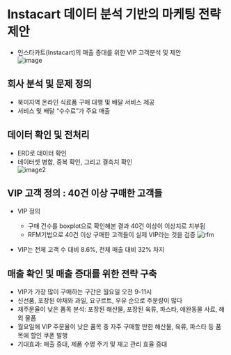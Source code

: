 # Instacart 데이터 분석 기반의 마케팅 전략 제안
- 인스타카트(Instacart)의 매출 증대를 위한 VIP 고객분석 및 제안<br>
  ![image](https://user-images.githubusercontent.com/107394778/231480469-fb4e1d8c-237c-4df2-aae2-07f7374ead26.png)
## 회사 분석 및 문제 정의
- 북미지역 온라인 식료품 구매 대행 및 배달 서비스 제공
- 서비스 및 배달 “수수료”가 주요 매출
## 데이터 확인 및 전처리
- ERD로 데이터 확인
- 데이터셋 병합, 중복 확인, 그리고 결측치 확인<br>
  ![image2](https://user-images.githubusercontent.com/107394778/231481296-8f1bd741-4fae-4578-86ec-d82d7de3a91c.png)

## VIP 고객 정의 : 40건 이상 구매한 고객들
- VIP 정의
    - 구매 건수를 boxplot으로 확인해본 결과 40건 이상이 이상치로 치부됨
    - RFM기법으로 40건 이상 구매한 고객들이 실제 VIP라는 것을 검증
  ![rfm](https://user-images.githubusercontent.com/107394778/231484985-606574bd-6640-4478-be84-3f2aa178f139.png)

- VIP는 전체 고객 수 대비 8.6%, 전체 매출 대비 32% 차지
## 매출 확인 및 매출 증대를 위한 전략 구축
- VIP가 가장 많이 구매하는 구간은 월요일 오전 9-11시
- 신선품, 포장된 야채와 과일, 요구르트, 우유 순으로 주문량이 많다
- 재주문율이 낮은 품목 분석: 포장된 해산물, 포장된 육류, 파스타, 애완동물 사료, 해외 물품
- 월요일에 VIP 주문율이 낮은 품목 중 자주 구매할 만한 해산물, 육류, 파스타 등 품목에 할인 쿠폰 발행
- 기대효과: 매출 증대, 제품 수명 주기 및 재고 관리 효율 증대
